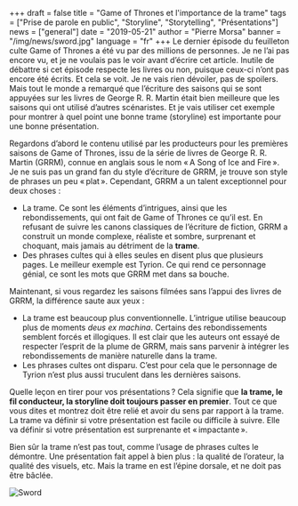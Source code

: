 +++
draft = false
title = "Game of Thrones et l'importance de la trame"
tags = ["Prise de parole en public", "Storyline", "Storytelling", "Présentations"]
news = ["general"]
date = "2019-05-21"
author = "Pierre Morsa"
banner = "/img/news/sword.jpg"
language = "fr"
+++
Le dernier épisode du feuilleton culte Game of Thrones a été vu par des millions de personnes. Je ne l’ai pas encore vu, et je ne voulais pas le voir avant d’écrire cet article. Inutile de débattre si cet épisode respecte les livres ou non, puisque ceux-ci n’ont pas encore été écrits. Et cela se voit. Je ne vais rien dévoiler, pas de spoilers. Mais tout le monde a remarqué que l’écriture des saisons qui se sont appuyées sur les livres de George R. R. Martin était bien meilleure que les saisons qui ont utilisé d’autres scénaristes. Et je vais utiliser cet exemple pour montrer à quel point une bonne trame (storyline) est importante pour une bonne présentation.
 
Regardons d’abord le contenu utilisé par les producteurs pour les premières saisons de Game of Thrones, issu de la série de livres de George R. R. Martin (GRRM), connue en anglais sous le nom « A Song of Ice and Fire ». Je ne suis pas un grand fan du style d’écriture de GRRM, je trouve son style de phrases un peu « plat ». Cependant, GRRM a un talent exceptionnel pour deux choses :

* La trame. Ce sont les éléments d’intrigues, ainsi que les rebondissements, qui ont fait de Game of Thrones ce qu’il est. En refusant de suivre les canons classiques de l’écriture de fiction, GRRM a construit un monde complexe, réaliste et sombre, surprenant et choquant, mais jamais au détriment de la **trame**.
* Des phrases cultes qui à elles seules en disent plus que plusieurs pages. Le meilleur exemple est Tyrion. Ce qui rend ce personnage génial, ce sont les mots que GRRM met dans sa bouche.

Maintenant, si vous regardez les saisons filmées sans l’appui des livres de GRRM, la différence saute aux yeux :

* La trame est beaucoup plus conventionnelle. L’intrigue utilise beaucoup plus de moments *deus ex machina*. Certains des rebondissements semblent forcés et illogiques. Il est clair que les auteurs ont essayé de respecter l’esprit de la plume de GRRM, mais sans parvenir à intégrer les rebondissements de manière naturelle dans la trame.
* Les phrases cultes ont disparu. C’est pour cela que le personnage de Tyrion n’est plus aussi truculent dans les dernières saisons.

Quelle leçon en tirer pour vos présentations ? Cela signifie que **la trame, le fil conducteur, la storyline doit toujours passer en premier**. Tout ce que vous dites et montrez doit être relié et avoir du sens par rapport à la trame. La trame va définir si votre présentation est facile ou difficile à suivre. Elle va définir si votre présentation est surprenante et « impactante ».

Bien sûr la trame n’est pas tout, comme l’usage de phrases cultes le démontre. Une présentation fait appel à bien plus : la qualité de l’orateur, la qualité des visuels, etc. Mais la trame en est l’épine dorsale, et ne doit pas être bâclée.

![Sword](/img/news/sword.jpg)